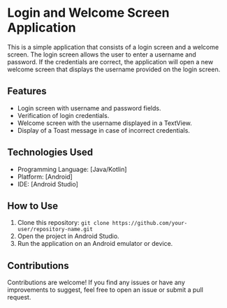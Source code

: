 # Login and Welcome Screen Application

This is a simple application that consists of a login screen and a welcome screen. The login screen allows the user to enter a username and password. If the credentials are correct, the application will open a new welcome screen that displays the username provided on the login screen.

## Features

- Login screen with username and password fields.
- Verification of login credentials.
- Welcome screen with the username displayed in a TextView.
- Display of a Toast message in case of incorrect credentials.

## Technologies Used

- Programming Language: [Java/Kotlin]
- Platform: [Android]
- IDE: [Android Studio]


## How to Use

1. Clone this repository: `git clone https://github.com/your-user/repository-name.git`
2. Open the project in Android Studio.
3. Run the application on an Android emulator or device.

## Contributions

Contributions are welcome! If you find any issues or have any improvements to suggest, feel free to open an issue or submit a pull request.
